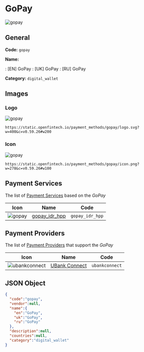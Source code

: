 
# GoPay 
![gopay](https://static.openfintech.io/payment_methods/gopay/logo.svg?w=400&c=v0.59.26#w200)  

## General 
**Code:** `gopay` 
 
**Name:** 
 
:	[EN] GoPay 
:	[UK] GoPay 
:	[RU] GoPay 
 
**Category:** `digital_wallet` 
 

## Images 

### Logo 
![gopay](https://static.openfintech.io/payment_methods/gopay/logo.svg?w=400&c=v0.59.26#w200)  

```
https://static.openfintech.io/payment_methods/gopay/logo.svg?w=400&c=v0.59.26#w200
```  

### Icon 
![gopay](https://static.openfintech.io/payment_methods/gopay/icon.png?w=278&c=v0.59.26#w100)  

```
https://static.openfintech.io/payment_methods/gopay/icon.png?w=278&c=v0.59.26#w100
```  

## Payment Services 
 
The list of [Payment Services](/payment-services/) based on the _GoPay_ 

|Icon|Name|Code| 
|:---:|:---:|:---:| 
|![gopay](https://static.openfintech.io/payment_methods/gopay/icon.png?w=278&c=v0.59.26#w100) |[gopay_idr_hpp](/payment-services/gopay_idr_hpp/)|`gopay_idr_hpp`| 
 

## Payment Providers 
 
The list of [Payment Providers](/payment-providers/) that support the _GoPay_ 

|Icon|Name|Code| 
|:---:|:---:|:---:| 
|![ubankconnect](https://static.openfintech.io/payment_providers/ubankconnect/icon.svg?w=278&c=v0.59.26#w100) |[UBank Connect](/payment-providers/ubankconnect/)|`ubankconnect`| 
 

## JSON Object 

```json
{
  "code":"gopay",
  "vendor":null,
  "name":{
    "en":"GoPay",
    "uk":"GoPay",
    "ru":"GoPay"
  },
  "description":null,
  "countries":null,
  "category":"digital_wallet"
}
```  
